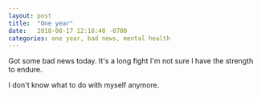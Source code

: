 ```yaml
---
layout: post
title:  "One year"
date:   2018-08-17 12:16:40 -0700
categories: one year, bad news, mental health
---
```


Got some bad news today. It's a long fight I'm not sure I have the strength to endure.

I don't know what to do with myself anymore.